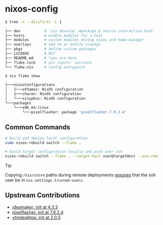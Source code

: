 # nixos-config

```sh
$ tree -v --dirsfirst -L 1
.
├── dev           # `nix develop .#package & source interactive.bash`
├── hosts         # enable modules for a host
├── modules       # custom modules mixing nixos and home-manager
├── overlays      # add to or modify nixpkgs
├── pkgs          # define custom packages
├── LICENSE       # MIT
├── README.md     # *you are here
├── flake.lock    # pin inputs' versions
└── flake.nix     # config entrypoint

$ nix flake show
.
├───nixosConfigurations
│   ├───athamas: NixOS configuration
│   ├───charon: NixOS configuration
│   └───sisyphus: NixOS configuration
└───packages
    └───x86_64-linux
        └───pixelflasher: package 'pixelflasher-7.9.2.4'
```

## Common Commands

```sh
# build and deploy local configuration
sudo nixos-rebuild switch --flake .

# build target configuration locally and push over ssh
nixos-rebuild switch --flake . --target-host user@targetHost --use-remote-sudo
```

> [!TIP]
> Copying `/nix/store` paths during remote deployments [requires](https://nixos.wiki/wiki/Nixos-rebuild) that the ssh user be in `nix.settings.trusted-users`.

## Upstream Contributions

- [ideamaker: init at 4.3.3](https://github.com/NixOS/nixpkgs/pull/309130)
- [pixelflasher: init at 7.9.2.4](https://github.com/NixOS/nixpkgs/pull/336191)
- [ytmdesktop: init at 2.0.5](https://github.com/NixOS/nixpkgs/pull/317309)
